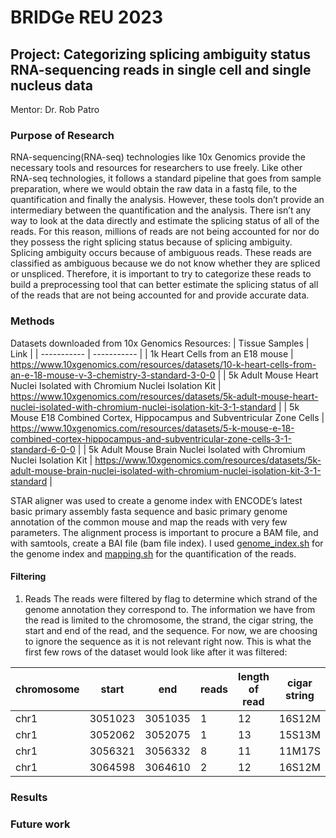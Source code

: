 # BRIDGe REU 2023

## Project: Categorizing splicing ambiguity status RNA-sequencing reads in single cell and single nucleus data
Mentor: Dr. Rob Patro

### Purpose of Research
RNA-sequencing(RNA-seq) technologies like 10x Genomics provide the necessary tools and resources for researchers to use freely. Like other RNA-seq technologies, it follows a standard pipeline that goes from sample preparation, where we would obtain the raw data in a fastq file, to the quantification and finally the analysis. However, these tools don’t provide an intermediary between the quantification and the analysis. There isn’t any way to look at the data directly and estimate the splicing status of all of the reads. For this reason, millions of reads are not being accounted for nor do they possess the right splicing status because of splicing ambiguity. Splicing ambiguity occurs because of ambiguous reads. These reads are classified as ambiguous because we do not know whether they are spliced or unspliced. Therefore, it is important to try to categorize these reads to build a preprocessing tool that can better estimate the splicing status of all of the reads that are not being accounted for and provide accurate data.

### Methods
Datasets downloaded from 10x Genomics Resources:
| Tissue Samples | Link |
| ----------- | ----------- |
| 1k Heart Cells from an E18 mouse	| https://www.10xgenomics.com/resources/datasets/10-k-heart-cells-from-an-e-18-mouse-v-3-chemistry-3-standard-3-0-0 |
| 5k Adult Mouse Heart Nuclei Isolated with Chromium Nuclei Isolation Kit	| https://www.10xgenomics.com/resources/datasets/5k-adult-mouse-heart-nuclei-isolated-with-chromium-nuclei-isolation-kit-3-1-standard |
| 5k Mouse E18 Combined Cortex, Hippocampus and Subventricular Zone Cells	| https://www.10xgenomics.com/resources/datasets/5-k-mouse-e-18-combined-cortex-hippocampus-and-subventricular-zone-cells-3-1-standard-6-0-0 |
| 5k Adult Mouse Brain Nuclei Isolated with Chromium Nuclei Isolation Kit	| https://www.10xgenomics.com/resources/datasets/5k-adult-mouse-brain-nuclei-isolated-with-chromium-nuclei-isolation-kit-3-1-standard |

STAR aligner was used to create a genome index with ENCODE’s latest basic primary assembly fasta sequence and basic primary genome annotation of the common mouse and map the reads with very few parameters. The alignment process is important to procure a BAM file, and with samtools, create a BAI file (bam file index). 
I used [genome_index.sh](genome_index.sh) for the genome index and [mapping.sh](mapping.sh) for the quantification of the reads. 
#### Filtering
1. Reads
The reads were filtered by flag to determine which strand of the genome annotation they correspond to. The information we have from the read is limited to the chromosome, the strand, the cigar string, the start and end of the read, and the sequence. For now, we are choosing to ignore the sequence as it is not relevant right now. This is what the first few rows of the dataset would look like after it was filtered:

| chromosome	| start | end	| reads	| length of read | cigar string |
| ----------- | ----------- | ----------- | ----------- | ----------- | ----------- |
| chr1	| 3051023	| 3051035	| 1	| 12	| 16S12M
| chr1	| 3052062	| 3052075	| 1	| 13	| 15S13M
| chr1	| 3056321	| 3056332	| 8	| 11	| 11M17S
| chr1	| 3064598	| 3064610	| 2	| 12	| 16S12M




### Results

### Future work
